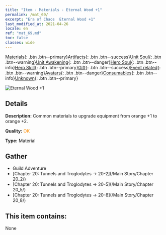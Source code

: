 ```yaml
---
title: "Item - Materials - Eternal Wood +1"
permalink: /mat_69/
excerpt: "Era of Chaos  Eternal Wood +1"
last_modified_at: 2021-04-26
locale: en
ref: "mat_69.md"
toc: false
classes: wide
---
```

 [Materials](/Items/){: .btn .btn--primary}[Artifacts](/Items/Artifacts/){: .btn .btn--success}[Unit Soul](/Items/UnitSoul/){: .btn .btn--warning}[Unit Awakening](/Items/UnitAwakening/){: .btn .btn--danger}[Hero Soul](/Items/HeroSoul/){: .btn .btn--info}[Hero Skill](/Items/HeroSkill/){: .btn .btn--primary}[Gift](/Items/Gift/){: .btn .btn--success}[Event related](/Items/Events/){: .btn .btn--warning}[Avatars](/Items/Avatars/){: .btn .btn--danger}[Consumables](/Items/Consumables/){: .btn .btn--info}[Unknown](/Items/Unknown/){: .btn .btn--primary}

 ![Eternal Wood +1](/images/t/i_cailiao_mucai3.png)

## Details
 **Description:** Common materials to upgrade equipment from orange +1 to orange +2.

 **Quality:** <span style="color: #FF8C00">OK</span>

 **Type:** Material

## Gather

*    Guild Adventure 
*    [Chapter 20: Tunnels and Troglodytes -> 20-2](/Main Story/Chapter 20_2/) 
*    [Chapter 20: Tunnels and Troglodytes -> 20-5](/Main Story/Chapter 20_5/) 
*    [Chapter 20: Tunnels and Troglodytes -> 20-8](/Main Story/Chapter 20_8/) 

## This item contains:

  None

